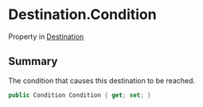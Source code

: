 # Destination.Condition

Property in [Destination](/docs/api/csharp/yarn.compiler.basicblock.destination.md)

## Summary


The condition that causes this destination to be reached.


```csharp
public Condition Condition { get; set; }
```

